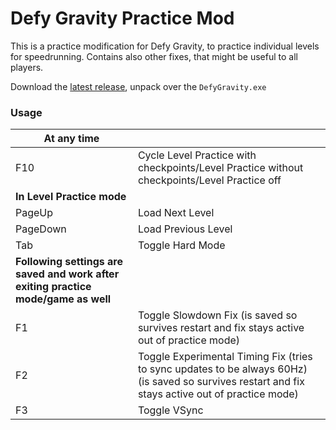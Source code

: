 # Defy Gravity Practice Mod
This is a practice modification for Defy Gravity, to practice individual levels for speedrunning. Contains also other fixes, that might be useful to all players.

Download the [latest release](https://github.com/jkarkkainen/DefyGravityPracticeMod/releases/latest), unpack over the `DefyGravity.exe`

### Usage
| **At any time**||
|---|---|
|F10 | Cycle Level Practice with checkpoints/Level Practice without checkpoints/Level Practice off|
|**In Level Practice mode**||
|PageUp | Load Next Level|
|PageDown | Load Previous Level|
|Tab | Toggle Hard Mode|
|**Following settings are saved and work after exiting practice mode/game as well**|
|F1 | Toggle Slowdown Fix (is saved so survives restart and fix stays active out of practice mode)|
|F2 | Toggle Experimental Timing Fix (tries to sync updates to be always 60Hz) (is saved so survives restart and fix stays active out of practice mode)|
|F3 | Toggle VSync
